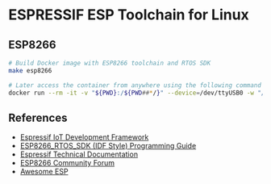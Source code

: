 # ESPRESSIF ESP Toolchain for Linux

## ESP8266

```bash
# Build Docker image with ESP8266 toolchain and RTOS SDK
make esp8266

# Later access the container from anywhere using the following command
docker run --rm -it -v "${PWD}:/${PWD##*/}" --device=/dev/ttyUSB0 -w "/${PWD##*/}" esp8266
```

## References

- [Espressif IoT Development Framework](https://github.com/espressif/esp-idf)
- [ESP8266_RTOS_SDK (IDF Style) Programming Guide](https://docs.espressif.com/projects/esp8266-rtos-sdk/en/latest/)
- [Espressif Technical Documentation](https://www.espressif.com/en/support/documents/technical-documents)
- [ESP8266 Community Forum](https://www.esp8266.com/)
- [Awesome ESP](https://github.com/agucova/awesome-esp)

